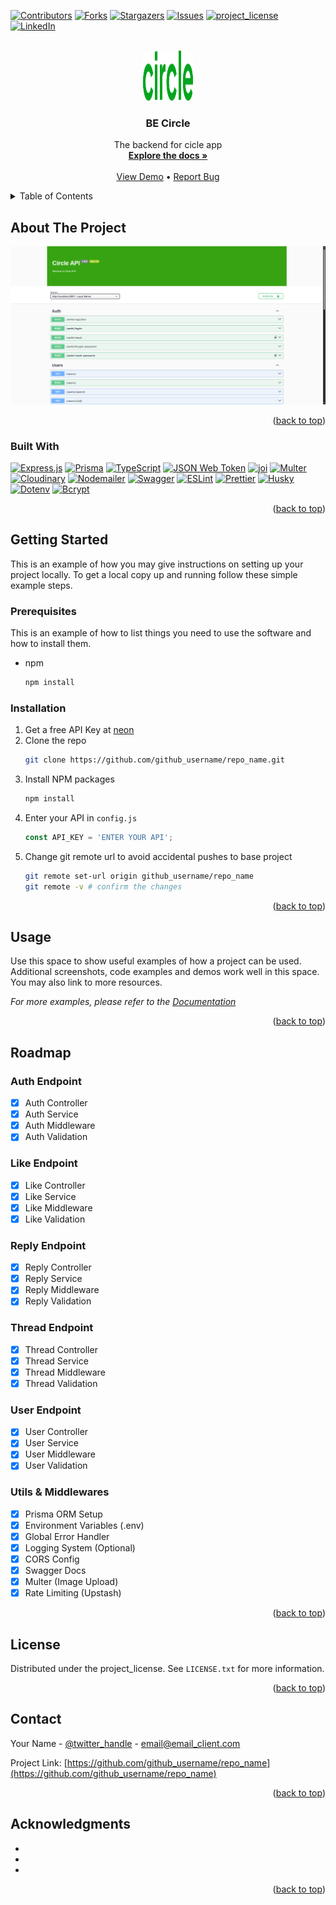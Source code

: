 <a id="readme-top"></a>

<!-- PROJECT SHIELDS -->

[![Contributors][contributors-shield]][contributors-url]
[![Forks][forks-shield]][forks-url]
[![Stargazers][stars-shield]][stars-url]
[![Issues][issues-shield]][issues-url]
[![project_license][license-shield]][license-url]
[![LinkedIn][linkedin-shield]][linkedin-url]

<!-- PROJECT LOGO -->
<br />
<div align="center">
  <a href="https://github.com/github_username/repo_name">
    <img src="images/logo.svg" alt="Logo" width="80" height="80">
  </a>

<h3 align="center">BE Circle</h3>

  <p align="center">
    The backend for cicle app
    <br />
    <a href="https://github.com/github_username/repo_name"><strong>Explore the docs »</strong></a>
    <br />
    <br />
    <a href="#">View Demo</a>
    •
    <a href="https://github.com/github_username/repo_name/issues/new?labels=bug&template=bug-report---.md">Report Bug</a>
  </p>
</div>

<!-- TABLE OF CONTENTS -->
<details>
  <summary>Table of Contents</summary>
  <ol>
    <li>
      <a href="#about-the-project">About The Project</a>
      <ul>
        <li><a href="#built-with">Built With</a></li>
      </ul>
    </li>
    <li>
      <a href="#getting-started">Getting Started</a>
      <ul>
        <li><a href="#prerequisites">Prerequisites</a></li>
        <li><a href="#installation">Installation</a></li>
      </ul>
    </li>
    <li><a href="#usage">Usage</a></li>
    <li><a href="#roadmap">Roadmap</a></li>
    <li><a href="#license">License</a></li>
    <li><a href="#contact">Contact</a></li>
    <li><a href="#acknowledgments">Acknowledgments</a></li>
  </ol>
</details>

<!-- ABOUT THE PROJECT -->

## About The Project

![Product Name Screen Shot][product-screenshot]

<p align="right">(<a href="#readme-top">back to top</a>)</p>

### Built With

[![Express.js][Express.js]][Express-url]
[![Prisma][Prisma]][Prisma-url]
[![TypeScript][TypeScript]][TypeScript-url]
[![JSON Web Token][JWT]][JWT-url]
[![joi][joi]][joi-url]
[![Multer][Multer]][Multer-url]
[![Cloudinary][Cloudinary]][Cloudinary-url]
[![Nodemailer][Nodemailer]][Nodemailer-url]
[![Swagger][Swagger]][Swagger-url]
[![ESLint][ESLint]][ESLint-url]
[![Prettier][Prettier]][Prettier-url]
[![Husky][Husky]][Husky-url]
[![Dotenv][Dotenv]][Dotenv-url]
[![Bcrypt][Bcrypt]][Bcrypt-url]

<p align="right">(<a href="#readme-top">back to top</a>)</p>

<!-- GETTING STARTED -->

## Getting Started

This is an example of how you may give instructions on setting up your project locally.
To get a local copy up and running follow these simple example steps.

### Prerequisites

This is an example of how to list things you need to use the software and how to install them.

- npm
  ```sh
  npm install
  ```

### Installation

1. Get a free API Key at [neon](https://example.com)
2. Clone the repo
   ```sh
   git clone https://github.com/github_username/repo_name.git
   ```
3. Install NPM packages
   ```sh
   npm install
   ```
4. Enter your API in `config.js`
   ```js
   const API_KEY = 'ENTER YOUR API';
   ```
5. Change git remote url to avoid accidental pushes to base project
   ```sh
   git remote set-url origin github_username/repo_name
   git remote -v # confirm the changes
   ```

<p align="right">(<a href="#readme-top">back to top</a>)</p>

<!-- USAGE EXAMPLES -->

## Usage

Use this space to show useful examples of how a project can be used. Additional screenshots, code examples and demos work well in this space. You may also link to more resources.

_For more examples, please refer to the [Documentation](https://example.com)_

<p align="right">(<a href="#readme-top">back to top</a>)</p>

<!-- ROADMAP -->

## Roadmap

### Auth Endpoint

- [x] Auth Controller
- [x] Auth Service
- [x] Auth Middleware
- [x] Auth Validation

### Like Endpoint

- [x] Like Controller
- [x] Like Service
- [x] Like Middleware
- [x] Like Validation

### Reply Endpoint

- [x] Reply Controller
- [x] Reply Service
- [x] Reply Middleware
- [x] Reply Validation

### Thread Endpoint

- [x] Thread Controller
- [x] Thread Service
- [x] Thread Middleware
- [x] Thread Validation

### User Endpoint

- [x] User Controller
- [x] User Service
- [x] User Middleware
- [x] User Validation

### Utils & Middlewares

- [x] Prisma ORM Setup
- [x] Environment Variables (.env)
- [x] Global Error Handler
- [x] Logging System (Optional)
- [x] CORS Config
- [x] Swagger Docs
- [x] Multer (Image Upload)
- [x] Rate Limiting (Upstash)

<p align="right">(<a href="#readme-top">back to top</a>)</p>

<!-- CONTRIBUTING -->

## License

Distributed under the project_license. See `LICENSE.txt` for more information.

<p align="right">(<a href="#readme-top">back to top</a>)</p>

<!-- CONTACT -->

## Contact

Your Name - [@twitter_handle](https://twitter.com/twitter_handle) - email@email_client.com

Project Link: [https://github.com/github_username/repo_name](https://github.com/github_username/repo_name)

<p align="right">(<a href="#readme-top">back to top</a>)</p>

<!-- ACKNOWLEDGMENTS -->

## Acknowledgments

- []()
- []()
- []()

<p align="right">(<a href="#readme-top">back to top</a>)</p>

<!-- MARKDOWN LINKS & IMAGES -->

[contributors-shield]: https://img.shields.io/github/contributors/github_username/repo_name.svg?style=for-the-badge
[contributors-url]: https://github.com/github_username/repo_name/graphs/contributors
[forks-shield]: https://img.shields.io/github/forks/github_username/repo_name.svg?style=for-the-badge
[forks-url]: https://github.com/github_username/repo_name/network/members
[stars-shield]: https://img.shields.io/github/stars/github_username/repo_name.svg?style=for-the-badge
[stars-url]: https://github.com/github_username/repo_name/stargazers
[issues-shield]: https://img.shields.io/github/issues/github_username/repo_name.svg?style=for-the-badge
[issues-url]: https://github.com/github_username/repo_name/issues
[license-shield]: https://img.shields.io/github/license/github_username/repo_name.svg?style=for-the-badge
[license-url]: https://github.com/github_username/repo_name/blob/master/LICENSE.txt
[linkedin-shield]: https://img.shields.io/badge/-LinkedIn-black.svg?style=for-the-badge&logo=linkedin&colorB=555
[linkedin-url]: https://linkedin.com/in/linkedin_username
[product-screenshot]: images/screenshot.png
[Express.js]: https://img.shields.io/badge/express-000000?style=for-the-badge&logo=express&logoColor=white
[Express-url]: https://expressjs.com/
[Prisma]: https://img.shields.io/badge/prisma-2D3748?style=for-the-badge&logo=prisma&logoColor=white
[Prisma-url]: https://www.prisio/
[TypeScript]: https://img.shields.io/badge/typescript-3178C6?style=for-the-badge&logo=typescript&logoColor=white
[TypeScript-url]: https://www.typescriptlang.org/
[JWT]: https://img.shields.io/badge/jsonwebtokens-000000?style=for-the-badge&logo=jsonwebtokens&logoColor=white
[JWT-url]: https://jwt.io/
[joi]: https://img.shields.io/badge/joi-CB3837?style=for-the-badge&logo=npm&logoColor=white
[joi-url]: https://joi.dev/
[Multer]: https://img.shields.io/badge/multer-5FA04E?style=for-the-badge&logo=nodedotjs&logoColor=white
[Multer-url]: https://github.com/expressjs/multer
[Cloudinary]: https://img.shields.io/badge/cloudinary-3448C5?style=for-the-badge&logo=cloudinary&logoColor=white
[Cloudinary-url]: https://cloudinary.com/
[Nodemailer]: https://img.shields.io/badge/nodemailer-5FA04E?style=for-the-badge&logo=nodedotjs&logoColor=white
[Nodemailer-url]: https://nodemailer.com/
[Swagger]: https://img.shields.io/badge/swagger-85EA2D?style=for-the-badge&logo=swagger&logoColor=black
[Swagger-url]: https://swagger.io/
[ESLint]: https://img.shields.io/badge/eslint-4B32C3?style=for-the-badge&logo=eslint&logoColor=white
[ESLint-url]: https://eslint.org/
[Prettier]: https://img.shields.io/badge/prettier-F7B93E?style=for-the-badge&logo=prettier&logoColor=black
[Prettier-url]: https://prettier.io/
[Husky]: https://img.shields.io/badge/husky-CB3837?style=for-the-badge&logo=npm&logoColor=white
[Husky-url]: https://typicode.github.io/husky/
[Dotenv]: https://img.shields.io/badge/dotenv-ECD53F?style=for-the-badge&logo=dotenv&logoColor=black
[Dotenv-url]: https://www.dotenv.org/
[Bcrypt]: https://img.shields.io/badge/bcrypt-CB3837?style=for-the-badge&logo=npm&logoColor=white
[Bcrypt-url]: https://github.com/kelektiv/node.bcrypt.js
